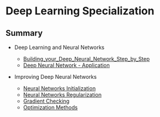 # Deep Learning Specialization

## Summary

- Deep Learning and Neural Networks

  - [Building_your_Deep_Neural_Network_Step_by_Step](./Building_your_Deep_Neural_Network_Step_by_Step.ipynb)
  - [Deep Neural Network - Application](./deep_neural_network_application.ipynb)

- Improving Deep Neural Networks
  - [Neural Networks Initialization](./neural_network_initialization.ipynb)
  - [Neural Networks Regularization](./neural_networks_regularization.ipynb)
  - [Gradient Checking](./Gradient_Checking.ipynb)
  - [Optimization Methods](./Optimization_methods.ipynb)